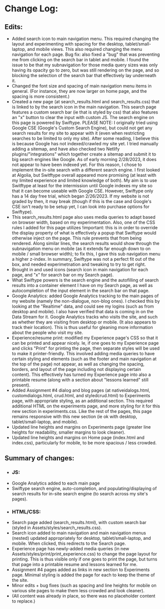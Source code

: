# Change Log:
## Edits:
- Added search icon to main navigation menu. This required changing the layout and experimenting with spacing for the desktop, tablet/small-laptop, and mobile views. This also required changing the menu navigation for each page.
Bug fix: also fixed a "bug" that was preventing me from clicking on the search bar in tablet and mobile. I found the issue to be that my subnavigation for those media query sizes was only having its opacity go to zero, but was still rendering on the page, and so blocking the selection of the search bar that effectively lay underneath it. 
- Changed the font size and spacing of main navigation menu items in general. (For instance, they are now larger on home page, and the spacing is more consistent.)
- Created a new page (at search_results.html and search_results.css) that is linked to by the search icon in the main navigation. This search page features a custom search bar (ie that is styled by css) that also features an "x" button to clear the input with custom JS.
The search engine on this page is powered by Swiftype. PLEASE NOTE: I originally tried using Google CSE (Google's Custom Search Engine), but could not get any search results for my site to appear with it (even when restricting searches to be limited to only my site). After some reading, I believe this is because Google has not indexed/crawled my site yet. I tried manually adding a sitemap, and have also checked two Netlify plugins/"integrations" which together create a sitemap and submit it to big search engines like Google. As of early morning 2/28/2023, it does not appear to have been indexed yet. For this reason, I chose to implement the in-site search with a different search engine. I first looked at Algolia, but Switftype overall appeared more promising (at least with my limited experience and limited knowledge of both). My aim is to use Switftype at least for the intermission until Google indexes my site so that it can become useable with Google CSE. However, Swiftype only has a 14 day free trial, which began 2/26/2023. If my website is not graded by then, it may break (though if this is the case and Google's CSE isn't ready to be setup yet, I can look into purchase options for Swiftype).
- This search_results.html page also uses media queries to adapt based on browser width, based on my experimentation. Also, one of the CSS rules I added for this page utilizes !important: this is in order to override the display property of what is effectively a popup that Swiftype would otherwise inject on the page. This rule prevents that from being rendered. Along similar lines, the search results would show through the subnavigation menu on mobile (as it extends far enough down to on mobile / small browser width); to fix this, I gave this sub navigation menu a higher z-index. In summary, Swiftype was not a perfect fit out of the box, and needed experimetnation and tweaking to try to get right.
- Brought in and used icons (search icon in main navigation for each page, and "x" for search bar on my Search page).
- What Swiftype powers is the search engine and the autofilling of search results into a container element I have on my Search page, as well as autocompletion of the input element in the search bar on that page.
- Google Analytics: added Google Analytics tracking to the main pages of my website (namely the non-dialogue, non-blog ones). I checked this by looking at the "Realtime" data, and could see my logins (such as from desktop and mobile). I also have verified that data is coming in on the Data Stream for it. Google Analytics tracks who visits the site, and such as whether they are visiting from desktop or mobile. (It also appears to track their location). This is thus useful for gleaning more information about the people who visit my site. 
- Experience/resume print: modified my Experience page's CSS so that it can be printed and appear nicely. Ie, if one goes to my Experience page and clicks "Print" for printing the page, then separate styles will be used to make it printer-friendly. This involved adding media queries to have certain styling and elements (such as the footer and main navigation at the top of the page) not appear, as well as changing the spacing, borders, and layout of the page  including not displaying certain content). This effectively has turned my Experience page into also a printable resume (along with a section about "lessons learned" still present).
 - Added Assignment #4 dialog and blog pages (at nativeidalogs.html, customdialogs.html, crud.html, and styledcrud.html) to Experiments page, with appropriate styling, as an additional section. This required additional HTML on the  experiments page, and more styling for it for this new section in experiments.css. Like the rest of the pages, this page remains responsive with this new section (ie ok with desktop, tablet/small-laptop, and mobile).
 - Updated line heights and margins on Experiments page (greater line heights for readability, smaller margins to look cleaner).
 - Updated line heights and margins on Home page (index.html and index.css), particularly for mobile, to be more spacious / less crowded.

## Summary of changes:
 - ### JS:
  - Google Analytics added to each main page
  - Swiftype search engine, auto-completion, and populating/displaying of search results for 
    in-site search engine (to search across my site's pages).
 - ### HTML/CSS:
  - Search page added (search_results.html), with custom search bar (styled in Assets/styles/search_results.css).
  - Search icon added to main navigation and main navigation menus (nested) updated appropriately for desktop, 
    tablet/small-laptop, and mobile. When clicked, this redirects to the Search page.
  - Experience page has newly-added media queries (in new Assets/styles/print/print_experience.css) to change the page layout for printing. This is thus visible only if one goes to print the page, but turns that page into a printable resume and lessons learned for me.
  - Assignment #4 pages added as links in new section to Experiments page. Minimal styling is added the page for each to keep the theme of the site.
  - Minor edits + bug fixes (such as spacing and line heights for mobile on various site pages to make them less crowded and look cleaner). 
  - (All content was already in place, so there was no placeholder content to replace.)




